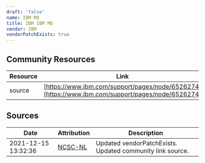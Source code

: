 ```yaml
---
draft: 'false'
name: IBM MQ
title: IBM IBM MQ
vendor: IBM
vendorPatchExists: true
---
```



## Community Resources
| Resource | Link |
| --- | --- |
| source | [https://www.ibm.com/support/pages/node/6526274](https://www.ibm.com/support/pages/node/6526274) |


## Sources
| Date | Attribution | Description |
| --- | --- | --- |
| 2021-12-15 13:32:36 | [NCSC-NL](https://github.com/NCSC-NL/log4shell/blob/main/software/README.md) | Updated vendorPatchExists. Updated community link source.  |
